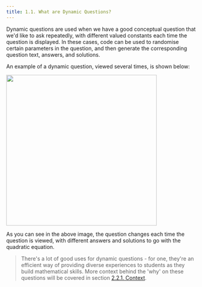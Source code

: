 ```yaml
---
title: 1.1. What are Dynamic Questions?
---
```


Dynamic questions are used when we have a good conceptual question that we'd like to ask repeatedly, with different valued constants each time the question is displayed. In these cases, code can be used to randomise certain parameters in the question, and then generate the corresponding question text, answers, and solutions.

An example of a dynamic question, viewed several times, is shown below: 

<img src="https://i.imgur.com/W77xlpF.png" width="400px"/>
<!-- TODO - turn this into separate pictures viewed with <tabs> -->

As you can see in the above image, the question changes each time the question is viewed, with different answers and solutions to go with the quadratic equation. 

> There's a lot of good uses for dynamic questions - for one, they're an efficient way of providing diverse experiences to students as they build mathematical skills. More context behind the 'why' on these questions will be covered in section [2.2.1. Context](#221-context). 